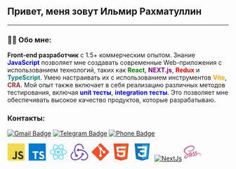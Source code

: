 ## Привет, меня зовут Ильмир Рахматуллин
---
### :man_technologist: Обо мне:

**Front-end разработчик** с 1.5+ коммерческим опытом. Знание **<font color="blue">JavaScript</font>** позволяет мне создавать современные Web-приложения с использованием технологий, таких как **<font color="green">React</font>**, **<font color="purple">NEXT.js</font>**, **<font color="red">Redux</font>** и **<font color="teal">TypeScript</font>**. Умею настраивать их с использованием инструментов **<font color="orange">Vite</font>**, **<font color="brown">CRA</font>**. Мой опыт также включает в себя реализацию различных методов тестирования, включая **<font color="blue">unit тесты</font>**, **<font color="blue">integration тесты</font>**. Это позволяет мне обеспечивать высокое качество продуктов, которые разрабатываю.


### Контакты:
[![Gmail Badge](https://img.shields.io/badge/-Gmail-red?style=flat&logo=Gmail&logoColor=white)](mailto:railmir@gmail.com) 
[![Telegram Badge](https://img.shields.io/badge/-Ilmir_Rakhmatullin-blue?style=flat&logo=Telegram&logoColor=white)](https://t.me/Ilmir_Rakhmatullin)
[![Phone Badge](https://img.shields.io/badge/-Phone:+79374764722-blue?style=flat&logo=Phone&logoColor=white)](tel:+79374764722)

<div>
    <img src="https://github.com/devicons/devicon/blob/master/icons/javascript/javascript-original.svg" title="javascript" alt="javascript" width="40" height="40"/>&nbsp
    <img src="https://github.com/devicons/devicon/blob/master/icons/typescript/typescript-original.svg" title="typescript" alt="typescript" width="40" height="40"/>&nbsp
  <img src="https://github.com/devicons/devicon/blob/master/icons/react/react-original.svg" title="reactjs" alt="reactjs" width="40" height="40"/>&nbsp
    <img src="https://github.com/devicons/devicon/blob/master/icons/redux/redux-original.svg" title="reduxjs" alt="reduxjs" width="40" height="40"/>&nbsp
  <img src="https://github.com/devicons/devicon/blob/master/icons/git/git-original.svg" title="git" alt="git" width="40" height="40"/>&nbsp
  <img src="https://github.com/devicons/devicon/blob/master/icons/html5/html5-original.svg" title="html5" alt="html5" width="40" height="40"/>&nbsp
  <img src="https://github.com/devicons/devicon/blob/master/icons/css3/css3-original.svg" title="css" alt="css" width="40" height="40"/>&nbsp
  <a href="https://nextjs.org/docs" target="_blank" rel="noreferrer"><img src="https://raw.githubusercontent.com/danielcranney/readme-generator/main/public/icons/skills/nextjs-colored.svg" width="36" height="36" alt="NextJs" /></a>
  <img src="https://github.com/devicons/devicon/blob/master/icons/sass/sass-original.svg" title="sass/scss" alt="sass/scss" width="40" height="40"/>&nbsp;

  <!-- <img src="https://github.com/devicons/devicon/blob/master/icons/redux/redux-original.svg" title="redux" alt="redux" width="40" height="40"/>&nbsp; -->
</div>
